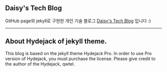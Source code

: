 ## Daisy's Tech Blog
GitHub page와 jekyll로 구현한 개인 기술 블로그 [Daisy's Tech Blog](https://bbarry-lee.github.io) 입니다 :)

---

## About Hydejack of jekyll theme.
This blog is based on the jekyll theme Hydejack Pro.
In order to use Pro version of Hydejack, you must purchase the license.
Please give credit to the author of the Hydejack, qwtel.
